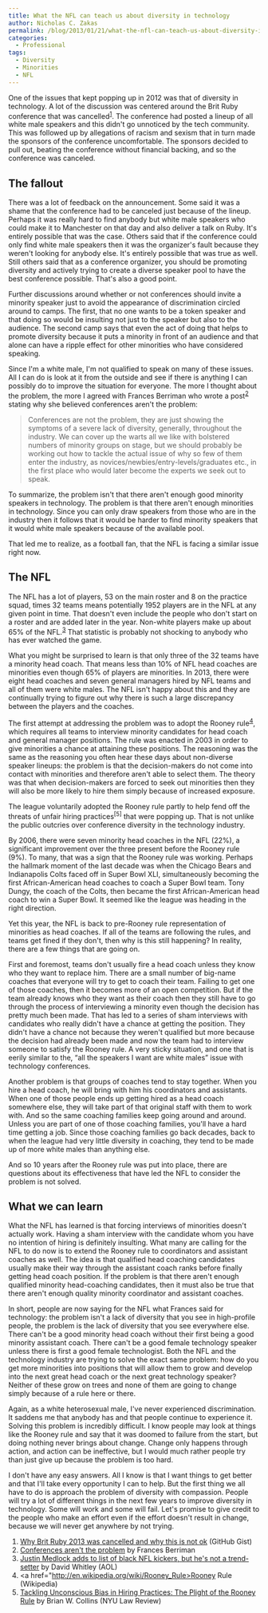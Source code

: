 ```yaml
---
title: What the NFL can teach us about diversity in technology
author: Nicholas C. Zakas
permalink: /blog/2013/01/21/what-the-nfl-can-teach-us-about-diversity-in-technology/
categories:
  - Professional
tags:
  - Diversity
  - Minorities
  - NFL
---
```

One of the issues that kept popping up in 2012 was that of diversity in technology. A lot of the discussion was centered around the Brit Ruby conference that was cancelled<sup>[1]</sup>. The conference had posted a lineup of all white male speakers and this didn't go unnoticed by the tech community. This was followed up by allegations of racism and sexism that in turn made the sponsors of the conference uncomfortable. The sponsors decided to pull out, beating the conference without financial backing, and so the conference was canceled.

## The fallout

There was a lot of feedback on the announcement. Some said it was a shame that the conference had to be canceled just because of the lineup. Perhaps it was really hard to find anybody but white male speakers who could make it to Manchester on that day and also deliver a talk on Ruby. It's entirely possible that was the case. Others said that if the conference could only find white male speakers then it was the organizer's fault because they weren't looking for anybody else. It's entirely possible that was true as well. Still others said that as a conference organizer, you should be promoting diversity and actively trying to create a diverse speaker pool to have the best conference possible. That's also a good point.

Further discussions around whether or not conferences should invite a minority speaker just to avoid the appearance of discrimination circled around to camps. The first, that no one wants to be a token speaker and that doing so would be insulting not just to the speaker but also to the audience. The second camp says that even the act of doing that helps to promote diversity because it puts a minority in front of an audience and that alone can have a ripple effect for other minorities who have considered speaking.

Since I'm a white male, I'm not qualified to speak on many of these issues. All I can do is look at it from the outside and see if there is anything I can possibly do to improve the situation for everyone. The more I thought about the problem, the more I agreed with Frances Berriman who wrote a post<sup>[2]</sup> stating why she believed conferences aren't the problem:

> Conferences are not the problem, they are just showing the symptoms of a severe lack of diversity, generally, throughout the industry. We can cover up the warts all we like with bolstered numbers of minority groups on stage, but we should probably be working out how to tackle the actual issue of why so few of them enter the industry, as novices/newbies/entry-levels/graduates etc., in the first place who would later become the experts we seek out to speak.

To summarize, the problem isn't that there aren't enough good minority speakers in technology. The problem is that there aren't enough minorities in technology. Since you can only draw speakers from those who are in the industry then it follows that it would be harder to find minority speakers that it would white male speakers because of the available pool.

That led me to realize, as a football fan, that the NFL is facing a similar issue right now.

## The NFL

The NFL has a lot of players, 53 on the main roster and 8 on the practice squad, times 32 teams means potentially 1952 players are in the NFL at any given point in time. That doesn't even include the people who don't start on a roster and are added later in the year. Non-white players make up about 65% of the NFL.<sup>[3]</sup> That statistic is probably not shocking to anybody who has ever watched the game. 

What you might be surprised to learn is that only three of the 32 teams have a minority head coach. That means less than 10% of NFL head coaches are minorities even though 65% of players are minorities. In 2013, there were eight head coaches and seven general managers hired by NFL teams and all of them were white males. The NFL isn't happy about this and they are continually trying to figure out why there is such a large discrepancy between the players and the coaches.

The first attempt at addressing the problem was to adopt the Rooney rule<sup>[4]</sup>, which requires all teams to interview minority candidates for head coach and general manager positions. The rule was enacted in 2003 in order to give minorities a chance at attaining these positions. The reasoning was the same as the reasoning you often hear these days about non-diverse speaker lineups: the problem is that the decision-makers do not come into contact with minorities and therefore aren't able to select them. The theory was that when decision-makers are forced to seek out minorities then they will also be more likely to hire them simply because of increased exposure.

The league voluntarily adopted the Rooney rule partly to help fend off the threats of unfair hiring practices<sup>[5]</sup> that were popping up. That is not unlike the public outcries over conference diversity in the technology industry.

By 2006, there were seven minority head coaches in the NFL (22%), a significant improvement over the three present before the Rooney rule (9%). To many, that was a sign that the Rooney rule was working. Perhaps the hallmark moment of the last decade was when the Chicago Bears and Indianapolis Colts faced off in Super Bowl XLI, simultaneously becoming the first African-American head coaches to coach a Super Bowl team. Tony Dungy, the coach of the Colts, then became the first African-American head coach to win a Super Bowl. It seemed like the league was heading in the right direction.

Yet this year, the NFL is back to pre-Rooney rule representation of minorities as head coaches. If all of the teams are following the rules, and teams get fined if they don't, then why is this still happening? In reality, there are a few things that are going on.

First and foremost, teams don't usually fire a head coach unless they know who they want to replace him. There are a small number of big-name coaches that everyone will try to get to coach their team. Failing to get one of those coaches, then it becomes more of an open competition. But if the team already knows who they want as their coach then they still have to go through the process of interviewing a minority even though the decision has pretty much been made. That has led to a series of sham interviews with candidates who really didn't have a chance at getting the position. They didn't have a chance not because they weren't qualified but more because the decision had already been made and now the team had to interview someone to satisfy the Rooney rule. A very sticky situation, and one that is eerily similar to the, &#8220;all the speakers I want are white males&#8221; issue with technology conferences.

Another problem is that groups of coaches tend to stay together. When you hire a head coach, he will bring with him his coordinators and assistants. When one of those people ends up getting hired as a head coach somewhere else, they will take part of that original staff with them to work with. And so the same coaching families keep going around and around. Unless you are part of one of those coaching families, you'll have a hard time getting a job. Since those coaching families go back decades, back to when the league had very little diversity in coaching, they tend to be made up of more white males than anything else.

And so 10 years after the Rooney rule was put into place, there are questions about its effectiveness that have led the NFL to consider the problem is not solved. 

## What we can learn

What the NFL has learned is that forcing interviews of minorities doesn't actually work. Having a sham interview with the candidate whom you have no intention of hiring is definitely insulting. What many are calling for the NFL to do now is to extend the Rooney rule to coordinators and assistant coaches as well. The idea is that qualified head coaching candidates usually make their way through the assistant coach ranks before finally getting head coach position. If the problem is that there aren't enough qualified minority head-coaching candidates, then it must also be true that there aren't enough quality minority coordinator and assistant coaches.

In short, people are now saying for the NFL what Frances said for technology: the problem isn't a lack of diversity that you see in high-profile people, the problem is the lack of diversity that you see everywhere else. There can't be a good minority head coach without their first being a good minority assistant coach. There can't be a good female technology speaker unless there is first a good female technologist. Both the NFL and the technology industry are trying to solve the exact same problem: how do you get more minorities into positions that will allow them to grow and develop into the next great head coach or the next great technology speaker? Neither of these grow on trees and none of them are going to change simply because of a rule here or there.

Again, as a white heterosexual male, I've never experienced discrimination. It saddens me that anybody has and that people continue to experience it. Solving this problem is incredibly difficult. I know people may look at things like the Rooney rule and say that it was doomed to failure from the start, but doing nothing never brings about change. Change only happens through action, and action can be ineffective, but I would much rather people try than just give up because the problem is too hard.

I don't have any easy answers. All I know is that I want things to get better and that I'll take every opportunity I can to help. But the first thing we all have to do is approach the problem of diversity with compassion. People will try a lot of different things in the next few years to improve diversity in technology. Some will work and some will fail. Let's promise to give credit to the people who make an effort even if the effort doesn't result in change, because we will never get anywhere by not trying.


  1. [Why Brit Ruby 2013 was cancelled and why this is not ok][1] (GitHub Gist)
  2. [Conferences aren't the problem][2] by Frances Berriman
  3. [Justin Medlock adds to list of black NFL kickers, but he's not a trend-setter][3] by David Whitley (AOL)
  4. <a href="http://en.wikipedia.org/wiki/Rooney_Rule>Rooney Rule</a> (Wikipedia)
  5. [Tackling Unconscious Bias in Hiring Practices: The Plight of the Rooney Rule][4] by Brian W. Collins (NYU Law Review)

 [1]: https://gist.github.com/4106776
 [2]: http://fberriman.com/2013/01/06/conferences-arent-the-problem/
 [3]: http://aol.sportingnews.com/nfl/story/2012-09-07/justin-medlock-panthers-black-kicker-nfl-history-cedric-oglesby
 [4]: http://www.law.nyu.edu/idcplg?IdcService=GET_FILE&dDocName=ECM_DLV_015188&RevisionSelectionMethod=LatestReleased

